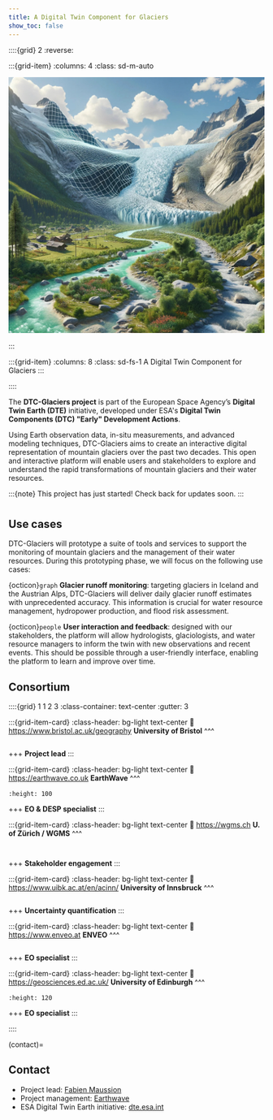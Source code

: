 ```yaml
---
title: A Digital Twin Component for Glaciers
show_toc: false
---
```


::::{grid} 2
:reverse:

:::{grid-item}
:columns: 4
:class: sd-m-auto

![DTC-Glaciers](img/dtcg_dalle.jpg)

:::

:::{grid-item}
:columns: 8
:class: sd-fs-1
A Digital Twin Component for Glaciers
:::

::::

The **DTC-Glaciers project** is part of the European Space Agency’s **Digital Twin Earth (DTE)** initiative, developed under ESA's **Digital Twin Components (DTC) "Early" Development Actions**.

Using Earth observation data, in-situ measurements, and advanced modeling techniques, DTC-Glaciers aims to create an interactive digital representation of mountain glaciers over the past two decades. This open and interactive platform will enable users and stakeholders to explore and understand the rapid transformations of mountain glaciers and their water resources.

:::{note}
This project has just started! Check back for updates soon.
:::

# <h2>Use cases</h2>

DTC-Glaciers will prototype a suite of tools and services to support the monitoring of mountain glaciers and the management of their water resources. During this prototyping phase, we will focus on the following use cases:

{octicon}`graph` **Glacier runoff monitoring**: targeting glaciers in Iceland and the Austrian Alps, DTC-Glaciers will deliver daily glacier runoff estimates with unprecedented accuracy. This information is crucial for water resource management, hydropower production, and flood risk assessment.

{octicon}`people` **User interaction and feedback**: designed with our stakeholders, the platform will allow hydrologists, glaciologists, and water resource managers to inform the twin with new observations and recent events. This should be possible through a user-friendly interface, enabling the platform to learn and improve over time.

## Consortium

::::{grid} 1 1 2 3
:class-container: text-center
:gutter: 3

:::{grid-item-card}
:class-header: bg-light text-center
:link: https://www.bristol.ac.uk/geography
**University of Bristol**
^^^
```{image} img/logos/UoB.svg
```

+++
**Project lead**
:::

:::{grid-item-card}
:class-header: bg-light text-center
:link: https://earthwave.co.uk
**EarthWave**
^^^
```{image} img/logos/earthwave.png
:height: 100
```

+++
**EO & DESP specialist**
:::

:::{grid-item-card}
:class-header: bg-light text-center
:link: https://wgms.ch
**U. of Zürich / WGMS**
^^^
```{image} img/logos/UoZ.png
```


```{image} img/logos/wgms.png
```

+++
**Stakeholder engagement**
:::

:::{grid-item-card}
:class-header: bg-light text-center
:link: https://www.uibk.ac.at/en/acinn/
**University of Innsbruck**
^^^
```{image} img/logos/UIBK.png
```

+++
**Uncertainty quantification**
:::

:::{grid-item-card}
:class-header: bg-light text-center
:link: https://www.enveo.at
**ENVEO**
^^^
```{image} img/logos/enveo.png
```

+++
**EO specialist**
:::

:::{grid-item-card}
:class-header: bg-light text-center
:link: https://geosciences.ed.ac.uk/
**University of Edinburgh**
^^^
```{image} img/logos/UoE.png
:height: 120
```

+++
**EO specialist**
:::

::::

(contact)=
## Contact

- Project lead: [Fabien Maussion](https://fabienmaussion.info)
- Project management: [Earthwave](https://earthwave.co.uk/)
- ESA Digital Twin Earth initiative: [dte.esa.int](https://dte.esa.int)
